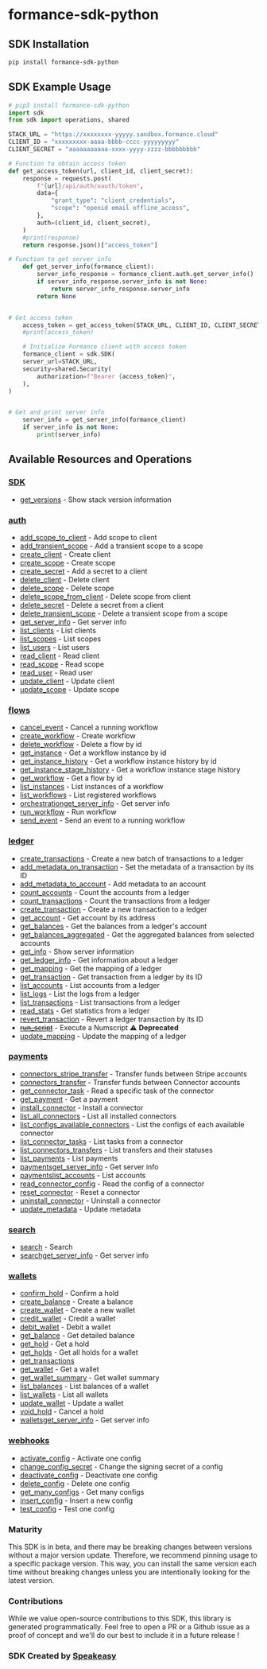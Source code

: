 # formance-sdk-python

<!-- Start SDK Installation -->
## SDK Installation

```bash
pip install formance-sdk-python
```
<!-- End SDK Installation -->

## SDK Example Usage
<!-- Start SDK Example Usage -->
```python
# pip3 install formance-sdk-python
import sdk
from sdk import operations, shared

STACK_URL = "https://xxxxxxxx-yyyyy.sandbox.formance.cloud"
CLIENT_ID = "xxxxxxxxx-aaaa-bbbb-cccc-yyyyyyyyy"
CLIENT_SECRET = "aaaaaaaaaaa-xxxx-yyyy-zzzz-bbbbbbbbb"

# Function to obtain access token
def get_access_token(url, client_id, client_secret):
    response = requests.post(
        f"{url}/api/auth/oauth/token",
        data={
            "grant_type": "client_credentials",
            "scope": "openid email offline_access",
        },
        auth=(client_id, client_secret),
    )
    #print(response)
    return response.json()["access_token"]

# Function to get server info
    def get_server_info(formance_client):
        server_info_response = formance_client.auth.get_server_info()
        if server_info_response.server_info is not None:
            return server_info_response.server_info
        return None


# Get access token
    access_token = get_access_token(STACK_URL, CLIENT_ID, CLIENT_SECRET)
    #print(access_token)

    # Initialize Formance client with access token
    formance_client = sdk.SDK(
    server_url=STACK_URL,
    security=shared.Security(
        authorization=f"Bearer {access_token}",
    ),
)


# Get and print server info
    server_info = get_server_info(formance_client)
    if server_info is not None:
        print(server_info)

```
<!-- End SDK Example Usage -->

<!-- Start SDK Available Operations -->
## Available Resources and Operations

### [SDK](docs/sdk/README.md)

* [get_versions](docs/sdk/README.md#get_versions) - Show stack version information

### [auth](docs/auth/README.md)

* [add_scope_to_client](docs/auth/README.md#add_scope_to_client) - Add scope to client
* [add_transient_scope](docs/auth/README.md#add_transient_scope) - Add a transient scope to a scope
* [create_client](docs/auth/README.md#create_client) - Create client
* [create_scope](docs/auth/README.md#create_scope) - Create scope
* [create_secret](docs/auth/README.md#create_secret) - Add a secret to a client
* [delete_client](docs/auth/README.md#delete_client) - Delete client
* [delete_scope](docs/auth/README.md#delete_scope) - Delete scope
* [delete_scope_from_client](docs/auth/README.md#delete_scope_from_client) - Delete scope from client
* [delete_secret](docs/auth/README.md#delete_secret) - Delete a secret from a client
* [delete_transient_scope](docs/auth/README.md#delete_transient_scope) - Delete a transient scope from a scope
* [get_server_info](docs/auth/README.md#get_server_info) - Get server info
* [list_clients](docs/auth/README.md#list_clients) - List clients
* [list_scopes](docs/auth/README.md#list_scopes) - List scopes
* [list_users](docs/auth/README.md#list_users) - List users
* [read_client](docs/auth/README.md#read_client) - Read client
* [read_scope](docs/auth/README.md#read_scope) - Read scope
* [read_user](docs/auth/README.md#read_user) - Read user
* [update_client](docs/auth/README.md#update_client) - Update client
* [update_scope](docs/auth/README.md#update_scope) - Update scope

### [flows](docs/flows/README.md)

* [cancel_event](docs/flows/README.md#cancel_event) - Cancel a running workflow
* [create_workflow](docs/flows/README.md#create_workflow) - Create workflow
* [delete_workflow](docs/flows/README.md#delete_workflow) - Delete a flow by id
* [get_instance](docs/flows/README.md#get_instance) - Get a workflow instance by id
* [get_instance_history](docs/flows/README.md#get_instance_history) - Get a workflow instance history by id
* [get_instance_stage_history](docs/flows/README.md#get_instance_stage_history) - Get a workflow instance stage history
* [get_workflow](docs/flows/README.md#get_workflow) - Get a flow by id
* [list_instances](docs/flows/README.md#list_instances) - List instances of a workflow
* [list_workflows](docs/flows/README.md#list_workflows) - List registered workflows
* [orchestrationget_server_info](docs/flows/README.md#orchestrationget_server_info) - Get server info
* [run_workflow](docs/flows/README.md#run_workflow) - Run workflow
* [send_event](docs/flows/README.md#send_event) - Send an event to a running workflow

### [ledger](docs/ledger/README.md)

* [create_transactions](docs/ledger/README.md#create_transactions) - Create a new batch of transactions to a ledger
* [add_metadata_on_transaction](docs/ledger/README.md#add_metadata_on_transaction) - Set the metadata of a transaction by its ID
* [add_metadata_to_account](docs/ledger/README.md#add_metadata_to_account) - Add metadata to an account
* [count_accounts](docs/ledger/README.md#count_accounts) - Count the accounts from a ledger
* [count_transactions](docs/ledger/README.md#count_transactions) - Count the transactions from a ledger
* [create_transaction](docs/ledger/README.md#create_transaction) - Create a new transaction to a ledger
* [get_account](docs/ledger/README.md#get_account) - Get account by its address
* [get_balances](docs/ledger/README.md#get_balances) - Get the balances from a ledger's account
* [get_balances_aggregated](docs/ledger/README.md#get_balances_aggregated) - Get the aggregated balances from selected accounts
* [get_info](docs/ledger/README.md#get_info) - Show server information
* [get_ledger_info](docs/ledger/README.md#get_ledger_info) - Get information about a ledger
* [get_mapping](docs/ledger/README.md#get_mapping) - Get the mapping of a ledger
* [get_transaction](docs/ledger/README.md#get_transaction) - Get transaction from a ledger by its ID
* [list_accounts](docs/ledger/README.md#list_accounts) - List accounts from a ledger
* [list_logs](docs/ledger/README.md#list_logs) - List the logs from a ledger
* [list_transactions](docs/ledger/README.md#list_transactions) - List transactions from a ledger
* [read_stats](docs/ledger/README.md#read_stats) - Get statistics from a ledger
* [revert_transaction](docs/ledger/README.md#revert_transaction) - Revert a ledger transaction by its ID
* [~~run_script~~](docs/ledger/README.md#run_script) - Execute a Numscript :warning: **Deprecated**
* [update_mapping](docs/ledger/README.md#update_mapping) - Update the mapping of a ledger

### [payments](docs/payments/README.md)

* [connectors_stripe_transfer](docs/payments/README.md#connectors_stripe_transfer) - Transfer funds between Stripe accounts
* [connectors_transfer](docs/payments/README.md#connectors_transfer) - Transfer funds between Connector accounts
* [get_connector_task](docs/payments/README.md#get_connector_task) - Read a specific task of the connector
* [get_payment](docs/payments/README.md#get_payment) - Get a payment
* [install_connector](docs/payments/README.md#install_connector) - Install a connector
* [list_all_connectors](docs/payments/README.md#list_all_connectors) - List all installed connectors
* [list_configs_available_connectors](docs/payments/README.md#list_configs_available_connectors) - List the configs of each available connector
* [list_connector_tasks](docs/payments/README.md#list_connector_tasks) - List tasks from a connector
* [list_connectors_transfers](docs/payments/README.md#list_connectors_transfers) - List transfers and their statuses
* [list_payments](docs/payments/README.md#list_payments) - List payments
* [paymentsget_server_info](docs/payments/README.md#paymentsget_server_info) - Get server info
* [paymentslist_accounts](docs/payments/README.md#paymentslist_accounts) - List accounts
* [read_connector_config](docs/payments/README.md#read_connector_config) - Read the config of a connector
* [reset_connector](docs/payments/README.md#reset_connector) - Reset a connector
* [uninstall_connector](docs/payments/README.md#uninstall_connector) - Uninstall a connector
* [update_metadata](docs/payments/README.md#update_metadata) - Update metadata

### [search](docs/search/README.md)

* [search](docs/search/README.md#search) - Search
* [searchget_server_info](docs/search/README.md#searchget_server_info) - Get server info

### [wallets](docs/wallets/README.md)

* [confirm_hold](docs/wallets/README.md#confirm_hold) - Confirm a hold
* [create_balance](docs/wallets/README.md#create_balance) - Create a balance
* [create_wallet](docs/wallets/README.md#create_wallet) - Create a new wallet
* [credit_wallet](docs/wallets/README.md#credit_wallet) - Credit a wallet
* [debit_wallet](docs/wallets/README.md#debit_wallet) - Debit a wallet
* [get_balance](docs/wallets/README.md#get_balance) - Get detailed balance
* [get_hold](docs/wallets/README.md#get_hold) - Get a hold
* [get_holds](docs/wallets/README.md#get_holds) - Get all holds for a wallet
* [get_transactions](docs/wallets/README.md#get_transactions)
* [get_wallet](docs/wallets/README.md#get_wallet) - Get a wallet
* [get_wallet_summary](docs/wallets/README.md#get_wallet_summary) - Get wallet summary
* [list_balances](docs/wallets/README.md#list_balances) - List balances of a wallet
* [list_wallets](docs/wallets/README.md#list_wallets) - List all wallets
* [update_wallet](docs/wallets/README.md#update_wallet) - Update a wallet
* [void_hold](docs/wallets/README.md#void_hold) - Cancel a hold
* [walletsget_server_info](docs/wallets/README.md#walletsget_server_info) - Get server info

### [webhooks](docs/webhooks/README.md)

* [activate_config](docs/webhooks/README.md#activate_config) - Activate one config
* [change_config_secret](docs/webhooks/README.md#change_config_secret) - Change the signing secret of a config
* [deactivate_config](docs/webhooks/README.md#deactivate_config) - Deactivate one config
* [delete_config](docs/webhooks/README.md#delete_config) - Delete one config
* [get_many_configs](docs/webhooks/README.md#get_many_configs) - Get many configs
* [insert_config](docs/webhooks/README.md#insert_config) - Insert a new config
* [test_config](docs/webhooks/README.md#test_config) - Test one config
<!-- End SDK Available Operations -->

### Maturity

This SDK is in beta, and there may be breaking changes between versions without a major version update. Therefore, we recommend pinning usage
to a specific package version. This way, you can install the same version each time without breaking changes unless you are intentionally
looking for the latest version.

### Contributions

While we value open-source contributions to this SDK, this library is generated programmatically.
Feel free to open a PR or a Github issue as a proof of concept and we'll do our best to include it in a future release !

### SDK Created by [Speakeasy](https://docs.speakeasyapi.dev/docs/using-speakeasy/client-sdks)
